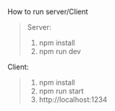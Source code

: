 How to run server/Client  
>Server:  
>1. npm install
>2. npm run dev

Client:  
>1. npm install
>2. npm run start
>3. http://localhost:1234

